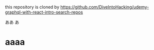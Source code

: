 this repository is cloned by
https://github.com/DiveIntoHacking/udemy-graphql-with-react-intro-search-repos

ああ
あ

# aaaa
